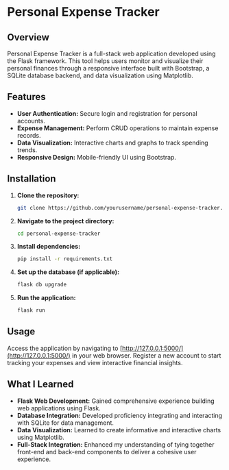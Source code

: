 # Personal Expense Tracker

## Overview
Personal Expense Tracker is a full-stack web application developed using the Flask framework. This tool helps users monitor and visualize their personal finances through a responsive interface built with Bootstrap, a SQLite database backend, and data visualization using Matplotlib.

## Features
- **User Authentication:** Secure login and registration for personal accounts.
- **Expense Management:** Perform CRUD operations to maintain expense records.
- **Data Visualization:** Interactive charts and graphs to track spending trends.
- **Responsive Design:** Mobile-friendly UI using Bootstrap.

## Installation
1. **Clone the repository:**
    ```bash
    git clone https://github.com/yourusername/personal-expense-tracker.git
    ```
2. **Navigate to the project directory:**
    ```bash
    cd personal-expense-tracker
    ```
3. **Install dependencies:**
    ```bash
    pip install -r requirements.txt
    ```
4. **Set up the database (if applicable):**
    ```bash
    flask db upgrade
    ```
5. **Run the application:**
    ```bash
    flask run
    ```

## Usage
Access the application by navigating to [http://127.0.0.1:5000/](http://127.0.0.1:5000/) in your web browser. Register a new account to start tracking your expenses and view interactive financial insights.

## What I Learned
- **Flask Web Development:** Gained comprehensive experience building web applications using Flask.
- **Database Integration:** Developed proficiency integrating and interacting with SQLite for data management.
- **Data Visualization:** Learned to create informative and interactive charts using Matplotlib.
- **Full-Stack Integration:** Enhanced my understanding of tying together front-end and back-end components to deliver a cohesive user experience.
